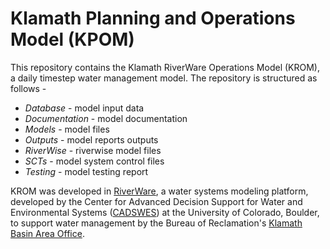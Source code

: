 # Klamath Planning and Operations Model (KPOM)

This repository contains the Klamath RiverWare Operations Model (KROM), a daily timestep water management model. The repository is structured as follows -
* *Database* - model input data
* *Documentation* - model documentation
* *Models* - model files
* *Outputs* - model reports outputs
* *RiverWise* - riverwise model files
* *SCTs* - model system control files
* *Testing* - model testing report

KROM was developed in [RiverWare](http://riverware.org/), a water systems modeling platform, developed by the Center for Advanced Decision Support for Water and Environmental Systems ([CADSWES](https://www.colorado.edu/cadswes/)) at the University of Colorado, Boulder, to support water management by the Bureau of Reclamation's [Klamath Basin Area Office](https://www.usbr.gov/mp/kbao/).

